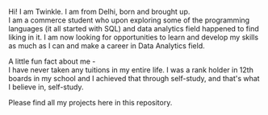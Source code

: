 Hi! I am Twinkle. I am from Delhi, born and brought up.<br /> 
I am a commerce student who upon exploring some of the programming languages (it all started with SQL) and data analytics field happened to find liking in it. I am now looking for opportunities to learn and develop my skills as much as I can and make a career in Data Analytics field.<br /> 

A little fun fact about me -<br /> 
I have never taken any tuitions in my entire life. I was a rank holder in 12th boards in my school and I achieved that through self-study, and that's what I believe in, self-study. <br /> 

Please find all my projects here in this repository. <br /> 
